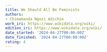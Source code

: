 ```yaml
---
title: We Should All Be Feminists
authors:
- Chimamanda Ngozi Adichie
work_iri: https://www.wikidata.org/wiki/
edition_iri: https://www.wikidata.org/wiki/
date_started: '2024-04-27T00:00:00Z'
date_finished: '2024-04-27T00:00:00Z'
rating: 4
---
```


